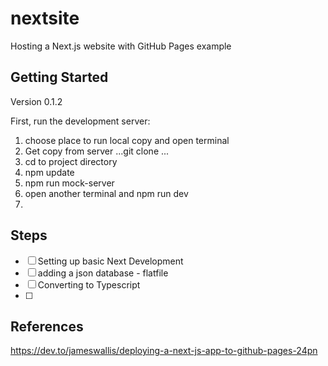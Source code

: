 # nextsite
Hosting a Next.js website with GitHub Pages example

## Getting Started

Version 0.1.2

First, run the development server:

1. choose place to run local copy and open terminal
1. Get copy from server   ...git clone ...
1. cd to project directory
1. npm update
2. npm run mock-server
3. open another terminal and  npm run dev
4.

## Steps

 - [ ] Setting up basic Next Development
 - [ ] adding a json database -  flatfile
 - [ ] Converting to Typescript
 - [ ] 

## References
https://dev.to/jameswallis/deploying-a-next-js-app-to-github-pages-24pn
